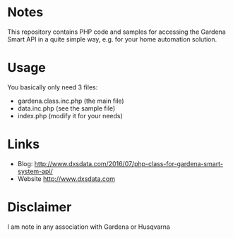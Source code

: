 # Notes
This repository contains PHP code and samples for accessing the Gardena Smart API in a quite simple way, e.g. for your home automation solution.

# Usage
You basically only need 3 files:
- gardena.class.inc.php (the main file)
- data.inc.php (see the sample file)
- index.php (modify it for your needs)


# Links
- Blog: http://www.dxsdata.com/2016/07/php-class-for-gardena-smart-system-api/
- Website http://www.dxsdata.com

# Disclaimer
I am note in any association with Gardena or Husqvarna
